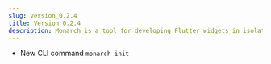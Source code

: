 ```yaml
---
slug: version_0.2.4
title: Version 0.2.4
description: Monarch is a tool for developing Flutter widgets in isolation. It makes it super easy to build widgets for complex UIs.
---
```


- New CLI command `monarch init`

